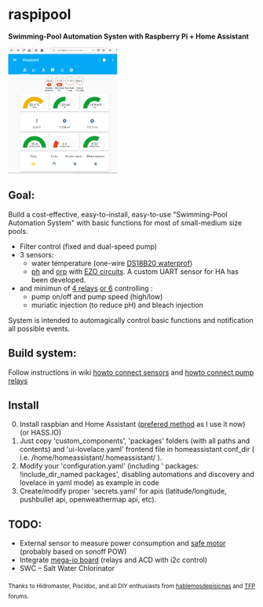 # raspipool
**Swimming-Pool Automation Systen with Raspberry Pi + Home Assistant**

<img src="/help/media/raspipool_main2.png" height="256">

## Goal:

Build a cost-effective, easy-to-install, easy-to-use "Swimming-Pool Automation System" with basic functions for most of small-medium size pools.

- Filter control (fixed and dual-speed pump)
- 3 sensors:
  - water temperature (one-wire [DS18B20 waterprof](https://aliexpress.com/item/32968031204.html))
  - [ph](https://www.atlas-scientific.com/product_pages/circuits/ezo_ph.html) and [orp](https://www.atlas-scientific.com/product_pages/circuits/ezo_orp.html) with [EZO circuits](https://www.atlas-scientific.com/product_pages/components/ezo-carrier-board.html). A custom UART sensor for HA has been developed.
- and minimun of [4 relays](https://aliexpress.com/item/32961638909.html) [or 6](https://aliexpress.com/item/32997012084.html) controlling :
  - pump on/off and pump speed (high/low)
  - muriatic injection (to reduce pH) and bleach injection
 
 System is intended to automagically control basic functions and notification all possible events.
 
 ## Build system:
 
 Follow instructions in wiki [howto connect sensors](https://github.com/segalion/raspipool/wiki/Sensors-connection-(DS18B20,-and-EZO-pH-and-ORP)) and [howto connect pump relays](https://github.com/segalion/raspipool/wiki/Connection-of-relays-for-pump-control)
 
 ## Install
 0. Install raspbian and Home Assistant ([prefered method](https://www.home-assistant.io/docs/installation/raspberry-pi/) as I use it now) (or HASS.IO)
 1. Just copy 'custom_components', 'packages' folders (with all paths and contents) and 'ui-lovelace.yaml' frontend file in homeassistant conf_dir ( i.e. /home/homeassistant/.homeassistant/ ).
 2. Modify your 'configuration.yaml' (including '  packages: !include_dir_named packages', disabling automations and discovery and lovelace in yaml mode) as example in code
 3. Create/modify proper 'secrets.yaml' for apis (latitude/longitude, pushbullet api, openweathermap api, etc).
 
 
 ## TODO:
 - External sensor to measure power consumption and [safe motor](https://en.wikipedia.org/wiki/Magnetic_starter) (probably based on sonoff POW)
 - Integrate [mega-io board](https://www.sequentmicrosystems.com/megaio.html) (relays and ACD with i2c control)
 - SWC – Salt Water Chlorinator 
 
 
 
 <sub>Thanks to Hidromaster, Piscidoc, and all DIY enthusiasts from [hablemosdepisicnas](http://www.hablemosdepiscinas.com/foro/viewtopic.php?f=11&t=3906) and [TFP](https://www.troublefreepool.com/threads/raspipool-pool-automation-system-with-raspberry-pi-home-assistant.188410/) forums.</sub>
